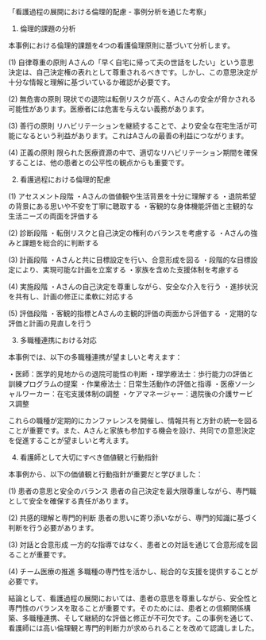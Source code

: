 「看護過程の展開における倫理的配慮 - 事例分析を通じた考察」

1. 倫理的課題の分析

本事例における倫理的課題を4つの看護倫理原則に基づいて分析します。

(1) 自律尊重の原則
Aさんの「早く自宅に帰って夫の世話をしたい」という意思決定は、自己決定権の表れとして尊重されるべきです。しかし、この意思決定が十分な情報と理解に基づいているか確認が必要です。

(2) 無危害の原則
現状での退院は転倒リスクが高く、Aさんの安全が脅かされる可能性があります。医療者には危害を与えない義務があります。

(3) 善行の原則
リハビリテーションを継続することで、より安全な在宅生活が可能になるという利益があります。これはAさんの最善の利益につながります。

(4) 正義の原則
限られた医療資源の中で、適切なリハビリテーション期間を確保することは、他の患者との公平性の観点からも重要です。

2. 看護過程における倫理的配慮

(1) アセスメント段階
・Aさんの価値観や生活背景を十分に理解する
・退院希望の背景にある思いや不安を丁寧に聴取する
・客観的な身体機能評価と主観的な生活ニーズの両面を評価する

(2) 診断段階
・転倒リスクと自己決定の権利のバランスを考慮する
・Aさんの強みと課題を総合的に判断する

(3) 計画段階
・Aさんと共に目標設定を行い、合意形成を図る
・段階的な目標設定により、実現可能な計画を立案する
・家族を含めた支援体制を考慮する

(4) 実施段階
・Aさんの自己決定を尊重しながら、安全な介入を行う
・進捗状況を共有し、計画の修正に柔軟に対応する

(5) 評価段階
・客観的指標とAさんの主観的評価の両面から評価する
・定期的な評価と計画の見直しを行う

3. 多職種連携における対応

本事例では、以下の多職種連携が望ましいと考えます：

・医師：医学的見地からの退院可能性の判断
・理学療法士：歩行能力の評価と訓練プログラムの提案
・作業療法士：日常生活動作の評価と指導
・医療ソーシャルワーカー：在宅支援体制の調整
・ケアマネージャー：退院後の介護サービス調整

これらの職種が定期的にカンファレンスを開催し、情報共有と方針の統一を図ることが重要です。また、Aさんと家族も参加する機会を設け、共同での意思決定を促進することが望ましいと考えます。

4. 看護師として大切にすべき価値観と行動指針

本事例から、以下の価値観と行動指針が重要だと学びました：

(1) 患者の意思と安全のバランス
患者の自己決定を最大限尊重しながら、専門職として安全を確保する責任があります。

(2) 共感的理解と専門的判断
患者の思いに寄り添いながら、専門的知識に基づく判断を行う必要があります。

(3) 対話と合意形成
一方的な指導ではなく、患者との対話を通じて合意形成を図ることが重要です。

(4) チーム医療の推進
多職種の専門性を活かし、総合的な支援を提供することが必要です。

結論として、看護過程の展開においては、患者の意思を尊重しながら、安全性と専門性のバランスを取ることが重要です。そのためには、患者との信頼関係構築、多職種連携、そして継続的な評価と修正が不可欠です。この事例を通じて、看護師には高い倫理観と専門的判断力が求められることを改めて認識しました。